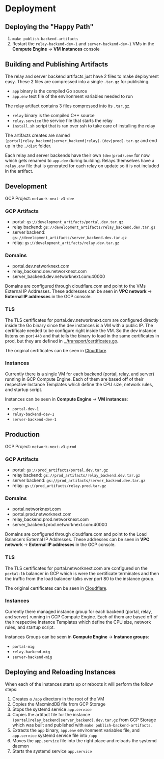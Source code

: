 # Deployment

## Deploying the "Happy Path"

1. `make publish-backend-artifacts`
2. Restart the `relay-backend-dev-1` and `server-backend-dev-1` VMs in the **Compute Engine** -> **VM Instances** console

## Building and Publishing Artifacts

The relay and server backend artifacts just have 2 files to make deployment easy. These 2 files are compressed into a single `.tar.gz` for publishing.

- `app` binary is the compiled Go source
- `app.env` text file of the environment variables needed to run

The relay artifact contains 3 files compressed into its `.tar.gz`.

- `relay` binary is the compiled C++ source
- `relay.service` the service file that starts the relay
- `install.sh` script that is ran over ssh to take care of installing the relay

The artifacts creates are named `(portal|relay_backend|server_backend|relay).(dev|prod).tar.gz` and end up in the `./dist` folder.

Each relay and server backends have their own `(dev|prod).env` for now which gets renamed to `app.dev` during building.
Relays themselves have a `relay.env` file that is generated for each relay on update so it is not included in the artifact.

## Development

GCP Project: `network-next-v3-dev`

### GCP Artifacts

- portal: `gs://development_artifacts/portal.dev.tar.gz`
- relay backend: `gs://development_artifacts/relay_backend.dev.tar.gz`
- server backend: `gs://development_artifacts/server_backend.dev.tar.gz`
- relay: `gs://development_artifacts/relay.dev.tar.gz`

### Domains

- portal.dev.networknext.com
- relay_backend.dev.networknext.com
- server_backend.dev.networknext.com:40000

Domains are configured through cloudflare.com and point to the VMs External IP Addresses. These addresses can be seen in **VPC network** -> **External IP addresses** in the GCP console.

### TLS

The TLS certificates for portal.dev.networknext.com are configured directly inside the Go binary since the dev instances is a VM with a public IP. The certificate needed to be configure right inside the VM. So the dev instance listens on port `443` and that tells the binary to load in the same certificates in prod, but they are defined in [../transport/certificates.go](../transport/certificates.go).

The original certificates can be seen in [Cloudflare](https://dash.cloudflare.com/77635bc76eaa9a2e9226686d693209ea/networknext.com/ssl-tls/origin).

### Instances

Currently there is a single VM for each backend (portal, relay, and server) running in GCP Compute Engine. Each of them are based off of their respective Instance Templates which define the CPU size, network rules, and startup script.

Instances can be seen in **Compute Engine** -> **VM instances**:

- `portal-dev-1`
- `relay-backend-dev-1`
- `server-backend-dev-1`

## Production

GCP Project: `network-next-v3-prod`

### GCP Artifacts

- portal: `gs://prod_artifacts/portal.dev.tar.gz`
- relay backend: `gs://prod_artifacts/relay_backend.dev.tar.gz`
- server backend: `gs://prod_artifacts/server_backend.dev.tar.gz`
- relay: `gs://prod_artifacts/relay.prod.tar.gz`

### Domains

- portal.networknext.com
- portal.prod.networknext.com
- relay_backend.prod.networknext.com
- server_backend.prod.networknext.com:40000

Domains are configured through cloudflare.com and point to the Load Balancers External IP Addresses. These addresses can be seen in **VPC network** -> **External IP addresses** in the GCP console.

### TLS

The TLS certificates for portal.networknext.com are configured on the `portal-lb` balancer in GCP which is were the certificate terminates and then the traffic from the load balancer talks over port 80 to the instance group.

The original certificates can be seen in [Cloudflare](https://dash.cloudflare.com/77635bc76eaa9a2e9226686d693209ea/networknext.com/ssl-tls/origin).

### Instances

Currently there managed instance group for each backend (portal, relay, and server) running in GCP Compute Engine. Each of them are based off of their respective Instance Templates which define the CPU size, network rules, and startup script.

Instances Groups can be seen in **Compute Engine** -> **Instance groups**:

- `portal-mig`
- `relay-backend-mig`
- `server-backend-mig`

## Deploying and Reloading Instances

When each of the instances starts up or reboots it will perform the follow steps:

1. Creates a `/app` directory in the root of the VM
2. Copies the MaxmindDB file from GCP Storage
3. Stops the systemd service `app.service`
3. Copies the artifact file for the instance `(portal|relay_backend|server_backend).dev.tar.gz` from GCP Storage which was built and published with `make publish-backend-artifacts`.
4. Extracts the `app` binary, `app.env` environment variables file, and `app.service` systemd service file into `/app`
5. Moves the `app.service` file into the right place and reloads the systemd daemon
6. Starts the systemd service `app.service`